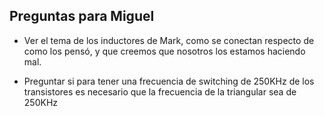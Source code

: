 ## Preguntas para Miguel

- Ver el tema de los inductores de Mark, como se conectan respecto de como los pensó, y que creemos que nosotros los estamos haciendo mal.

- Preguntar si para tener una frecuencia de switching de 250KHz de los transistores es necesario que la frecuencia de la triangular sea de 250KHz
